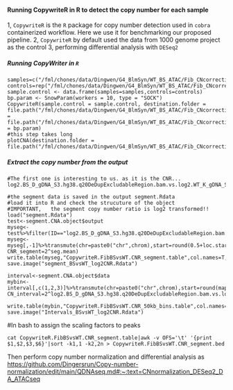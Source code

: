 #### Running CopywriteR in R to detect the copy number for each sample
1, `CopywriteR` is the `R` package for copy number detection used in `cobra` containerized workflow.
Here we use it for benchmarking our proposed pipeline. 
2, `CopywriteR` by default used the data from 1000 genome project as the control
3, performing differential analysis with `DESeq2`

##### Running CopyWriter in `R`
```
samples=c("/fml/chones/data/Dingwen/G4_BlmSyn/WT_BS_ATAC/Fib_CNcorrection/03HMcan_diff//04BSFib_D_gDNAbam/BS_D_gDNA_S3.hg38.q20DeDupExcludableRegion.bam","/fml/chones/data/Dingwen/G4_BlmSyn/WT_BS_ATAC/Fib_CNcorrection/03HMcan_diff/05WTFib_K_gDNAbam/WT_K_gDNA_S4.hg38.q20DeDupExcludableRegion.bam")
controls=rep("/fml/chones/data/Dingwen/G4_BlmSyn/WT_BS_ATAC/Fib_CNcorrection/03HMcan_diff/05WTFib_K_gDNAbam/WT_K_gDNA_S4.hg38.q20DeDupExcludableRegion.bam",2)  
sample.control <- data.frame(samples=samples,controls=controls)
bp.param <- SnowParam(workers = 10, type = "SOCK")
CopywriteR(sample.control = sample.control, destination.folder = file.path("/fml/chones/data/Dingwen/G4_BlmSyn/WT_BS_ATAC/Fib_CNcorrection/CopyWriter"),reference.folder = file.path("/fml/chones/data/Dingwen/G4_BlmSyn/WT_BS_ATAC/Fib_CNcorrection/CopyWriter/hg38_50kb_chr/"),bp.param = bp.param)
#this step takes long
plotCNA(destination.folder = file.path("/fml/chones/data/Dingwen/G4_BlmSyn/WT_BS_ATAC/Fib_CNcorrection/CopyWriter"))
```
##### Extract the copy number from the output 
```
#The first one is interesting to us. as it is the CNR...
log2.BS_D_gDNA_S3.hg38.q20DeDupExcludableRegion.bam.vs.log2.WT_K_gDNA_S4.hg38.q20DeDupExcludableRegion.bam

#the segment data is saved in the output segment.Rdata
#load it into R and check the strucuture of the object
#IMPORTANT,   the segment copy number ratio is log2 transformed!!
load("segment.Rdata")
test<-segment.CNA.object$output
myseg<-test%>%filter(ID=="log2.BS_D_gDNA_S3.hg38.q20DeDupExcludableRegion.bam.vs.log2.WT_K_gDNA_S4.hg38.q20DeDupExcludableRegion.bam")
myseg<-myseg[,-1]%>%transmute(chr=paste0("chr",chrom),start=round(0.5+loc.start),end=rounf(loc.end),num.mark=num.mark,log2segment=seg.mean, CNR_segment=2^seg.mean)
write.table(myseg,"CopywriteR.FibBSvsWT.CNR_segment.table",col.names=T,row.names=F,quote=F,sep="\t")
save.image("segment_BSvsWT_log2CNR.Rdata")

interval<-segment.CNA.object$data
mybin<-interval[,c(1,2,3)]%>%transmute(chr=paste0("chr",chrom),start=round(maploc+0.5),ends=round(maploc+50000),log2CN=log2.BS_D_gDNA_S3.hg38.q20DeDupExcludableRegion.bam.vs.log2.WT_K_gDNA_S4.hg38.q20DeDupExcludableRegion.bam, CN_interval=2^log2.BS_D_gDNA_S3.hg38.q20DeDupExcludableRegion.bam.vs.log2.WT_K_gDNA_S4.hg38.q20DeDupExcludableRegion.bam)

write.table(mybin,"CopywriteR.FibBSvsWT.CNR_50kb_bins.table",col.names=T,row.names=F,quote=F,sep="\t")
save.image("Intervals_BSvsWT_log2CNR.Rdata")
```
#In bash to assign the scaling factors to peaks
```
cat CopywriteR.FibBSvsWT.CNR_segment.table|awk -v OFS='\t' '{print $1,$2,$3,$6}'|sort -k1,1 -k2,2n > CopywriteR.FibBSvsWT.CNR_segment.bed
```
Then perform copy number normalization and differential analysis as https://github.com/Dingersrun/Copy-number-normalization/edit/main/QDNAseq.md#:~:text=CNnormalization_DESeq2_DA_ATACseq
